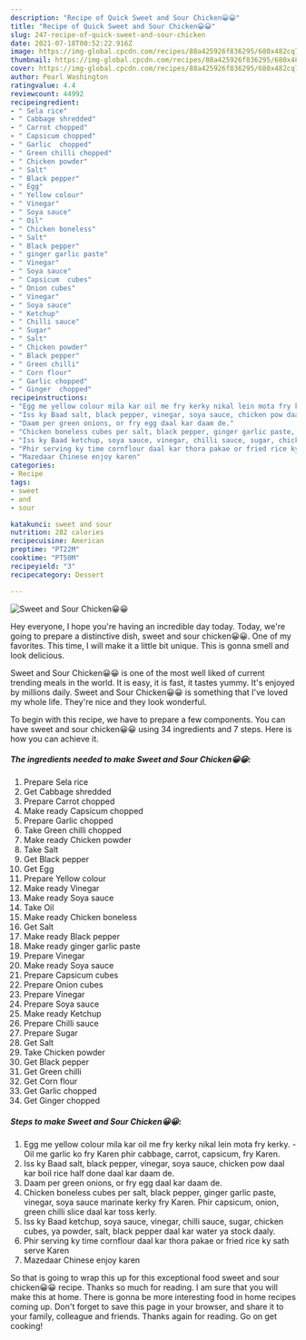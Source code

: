 ```yaml
---
description: "Recipe of Quick Sweet and Sour Chicken😀😀"
title: "Recipe of Quick Sweet and Sour Chicken😀😀"
slug: 247-recipe-of-quick-sweet-and-sour-chicken
date: 2021-07-18T00:52:22.916Z
image: https://img-global.cpcdn.com/recipes/88a425926f836295/680x482cq70/sweet-and-sour-chicken-recipe-main-photo.jpg
thumbnail: https://img-global.cpcdn.com/recipes/88a425926f836295/680x482cq70/sweet-and-sour-chicken-recipe-main-photo.jpg
cover: https://img-global.cpcdn.com/recipes/88a425926f836295/680x482cq70/sweet-and-sour-chicken-recipe-main-photo.jpg
author: Pearl Washington
ratingvalue: 4.4
reviewcount: 44992
recipeingredient:
- " Sela rice"
- " Cabbage shredded"
- " Carrot chopped"
- " Capsicum chopped"
- " Garlic  chopped"
- " Green chilli chopped"
- " Chicken powder"
- " Salt"
- " Black pepper"
- " Egg"
- " Yellow colour"
- " Vinegar"
- " Soya sauce"
- " Oil"
- " Chicken boneless"
- " Salt"
- " Black pepper"
- " ginger garlic paste"
- " Vinegar"
- " Soya sauce"
- " Capsicum  cubes"
- " Onion cubes"
- " Vinegar"
- " Soya sauce"
- " Ketchup"
- " Chilli sauce"
- " Sugar"
- " Salt"
- " Chicken powder"
- " Black pepper"
- " Green chilli"
- " Corn flour"
- " Garlic chopped"
- " Ginger  chopped"
recipeinstructions:
- "Egg me yellow colour mila kar oil me fry kerky nikal lein mota fry kerky.  Oil me garlic ko fry Karen phir cabbage, carrot, capsicum, fry Karen."
- "Iss ky Baad salt, black pepper, vinegar, soya sauce, chicken pow daal kar boil rice half done daal kar daam de."
- "Daam per green onions, or fry egg daal kar daam de."
- "Chicken boneless cubes per salt, black pepper, ginger garlic paste, vinegar, soya sauce marinate kerky fry Karen. Phir capsicum, onion, green chilli slice daal kar toss kerly."
- "Iss ky Baad ketchup, soya sauce, vinegar, chilli sauce, sugar, chicken cubes, ya powder, salt, black pepper daal kar water ya stock daaly."
- "Phir serving ky time cornflour daal kar thora pakae or fried rice ky sath serve Karen"
- "Mazedaar Chinese enjoy karen"
categories:
- Recipe
tags:
- sweet
- and
- sour

katakunci: sweet and sour 
nutrition: 282 calories
recipecuisine: American
preptime: "PT22M"
cooktime: "PT50M"
recipeyield: "3"
recipecategory: Dessert

---
```



![Sweet and Sour Chicken😀😀](https://img-global.cpcdn.com/recipes/88a425926f836295/680x482cq70/sweet-and-sour-chicken-recipe-main-photo.jpg)

Hey everyone, I hope you're having an incredible day today. Today, we're going to prepare a distinctive dish, sweet and sour chicken😀😀. One of my favorites. This time, I will make it a little bit unique. This is gonna smell and look delicious.



Sweet and Sour Chicken😀😀 is one of the most well liked of current trending meals in the world. It is easy, it is fast, it tastes yummy. It's enjoyed by millions daily. Sweet and Sour Chicken😀😀 is something that I've loved my whole life. They're nice and they look wonderful.


To begin with this recipe, we have to prepare a few components. You can have sweet and sour chicken😀😀 using 34 ingredients and 7 steps. Here is how you can achieve it.

<!--inarticleads1-->

##### The ingredients needed to make Sweet and Sour Chicken😀😀:

1. Prepare  Sela rice
1. Get  Cabbage shredded
1. Prepare  Carrot chopped
1. Make ready  Capsicum chopped
1. Prepare  Garlic  chopped
1. Take  Green chilli chopped
1. Make ready  Chicken powder
1. Take  Salt
1. Get  Black pepper
1. Get  Egg
1. Prepare  Yellow colour
1. Make ready  Vinegar
1. Make ready  Soya sauce
1. Take  Oil
1. Make ready  Chicken boneless
1. Get  Salt
1. Make ready  Black pepper
1. Make ready  ginger garlic paste
1. Prepare  Vinegar
1. Make ready  Soya sauce
1. Prepare  Capsicum  cubes
1. Prepare  Onion cubes
1. Prepare  Vinegar
1. Prepare  Soya sauce
1. Make ready  Ketchup
1. Prepare  Chilli sauce
1. Prepare  Sugar
1. Get  Salt
1. Take  Chicken powder
1. Get  Black pepper
1. Get  Green chilli
1. Get  Corn flour
1. Get  Garlic chopped
1. Get  Ginger  chopped




<!--inarticleads2-->

##### Steps to make Sweet and Sour Chicken😀😀:

1. Egg me yellow colour mila kar oil me fry kerky nikal lein mota fry kerky.  - Oil me garlic ko fry Karen phir cabbage, carrot, capsicum, fry Karen.
1. Iss ky Baad salt, black pepper, vinegar, soya sauce, chicken pow daal kar boil rice half done daal kar daam de.
1. Daam per green onions, or fry egg daal kar daam de.
1. Chicken boneless cubes per salt, black pepper, ginger garlic paste, vinegar, soya sauce marinate kerky fry Karen. Phir capsicum, onion, green chilli slice daal kar toss kerly.
1. Iss ky Baad ketchup, soya sauce, vinegar, chilli sauce, sugar, chicken cubes, ya powder, salt, black pepper daal kar water ya stock daaly.
1. Phir serving ky time cornflour daal kar thora pakae or fried rice ky sath serve Karen
1. Mazedaar Chinese enjoy karen




So that is going to wrap this up for this exceptional food sweet and sour chicken😀😀 recipe. Thanks so much for reading. I am sure that you will make this at home. There is gonna be more interesting food in home recipes coming up. Don't forget to save this page in your browser, and share it to your family, colleague and friends. Thanks again for reading. Go on get cooking!
